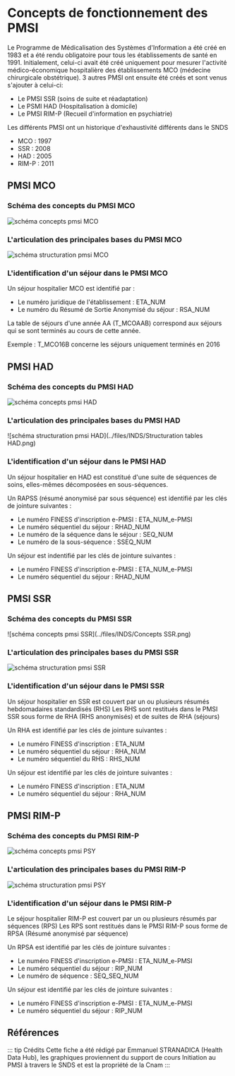 # Concepts de fonctionnement des PMSI 
<!-- SPDX-License-Identifier: MPL-2.0 -->

Le Programme de Médicalisation des Systèmes d'Information a été créé en 1983 et a été rendu obligatoire pour tous les établissements de santé en 1991.
Initialement, celui-ci avait été créé uniquement pour mesurer l'activité médico-économique hospitalière des établissements MCO (médecine chirurgicale obstétrique).
3 autres PMSI ont ensuite été créés et sont venus s'ajouter à celui-ci:
* Le PMSI SSR (soins de suite et réadaptation)
* Le PSMI HAD (Hospitalisation à domicile)
* Le PMSI RIM-P (Recueil d'information en psychiatrie)

Les différents PMSI ont un historique d'exhaustivité différents dans le SNDS

* MCO : 1997
* SSR : 2008
* HAD : 2005
* RIM-P : 2011

## PMSI MCO

### Schéma des concepts du PMSI MCO
![schéma concepts pmsi MCO](../files/INDS/concepts_mco.png)

### L'articulation des principales bases du PMSI MCO
![schéma structuration pmsi MCO](../files/INDS/structuration_mco.png)

### L'identification d'un séjour dans le PMSI MCO
Un séjour hospitalier MCO est identifié par :
- Le numéro juridique de l'établissement : ETA_NUM
- Le numéro du Résumé de Sortie Anonymisé du séjour : RSA_NUM

La table de séjours d'une année AA (T_MCOAAB) correspond aux séjours qui se sont terminés au cours de cette année.

Exemple : T_MCO16B concerne les séjours uniquement terminés en 2016

## PMSI HAD

### Schéma des concepts du PMSI HAD
![schéma concepts pmsi HAD](../files/INDS/concepts_had.png)

### L'articulation des principales bases du PMSI HAD
![schéma structuration pmsi HAD](../files/INDS/Structuration tables HAD.png)

### L'identification d'un séjour dans le PMSI HAD
Un séjour hospitalier en HAD est constitué d'une suite de séquences de soins, elles-mêmes décomposées en sous-séquences.

Un RAPSS (résumé anonymisé par sous séquence) est identifié par les clés de jointure suivantes :
- Le numéro FINESS d'inscription e-PMSI : ETA_NUM_e-PMSI
- Le numéro séquentiel du séjour : RHAD_NUM
- Le numéro de la séquence dans le séjour : SEQ_NUM
- Le numéro de la sous-séquence : SSEQ_NUM

Un séjour est indentifié par les clés de jointure suivantes :
- Le numéro FINESS d'inscription e-PMSI : ETA_NUM_e-PMSI
- Le numéro séquentiel du séjour : RHAD_NUM

## PMSI SSR

### Schéma des concepts du PMSI SSR
![schéma concepts pmsi SSR](../files/INDS/Concepts SSR.png)

### L'articulation des principales bases du PMSI SSR
![schéma structuration pmsi SSR](../files/INDS/Structuration_tables_SSR.png)

### L'identification d'un séjour dans le PMSI SSR
Un séjour hospitalier en SSR est couvert par un ou plusieurs résumés hebdomadaires standardisés (RHS)
Les RHS sont restitués dans le PMSI SSR sous forme de RHA (RHS anonymisés) et de suites de RHA (séjours)

Un RHA est identifié par les clés de jointure suivantes :
- Le numéro FINESS d'inscription : ETA_NUM
- Le numéro séquentiel du séjour : RHA_NUM
- Le numéro séquentiel du RHS : RHS_NUM

Un séjour est identifié par les clés de jointure suivantes :
- Le numéro FINESS d'inscription : ETA_NUM
- Le numéro séquentiel du séjour : RHA_NUM

## PMSI RIM-P

### Schéma des concepts du PMSI RIM-P
![schéma concepts pmsi PSY](../files/INDS/concepts_PSY.png)

### L'articulation des principales bases du PMSI RIM-P
![schéma structuration pmsi PSY](../files/INDS/Structuration_tables_PSY.png)

### L'identification d'un séjour dans le PMSI RIM-P

Le séjour hospitalier RIM-P est couvert par un ou plusieurs résumés par séquences (RPS)
Les RPS sont restitués dans le PMSI RIM-P sous forme de RPSA (Résumé anonymisé par séquence)

Un RPSA est identifié par les clés de jointure suivantes :
- Le numéro FINESS d'inscription e-PMSI : ETA_NUM_e-PMSI
- Le numéro séquentiel du séjour : RIP_NUM
- Le numéro de séquence : SEQ_SEQ_NUM

Un séjour est identifié par les clés de jointure suivantes :
- Le numéro FINESS d'inscription e-PMSI : ETA_NUM_e-PMSI
- Le numéro séquentiel du séjour : RIP_NUM

## Références

::: tip Crédits
Cette fiche a été rédigé par Emmanuel STRANADICA (Health Data Hub), les graphiques proviennent du support de cours Initiation au PMSI à travers le SNDS et est la propriété de la Cnam
:::

